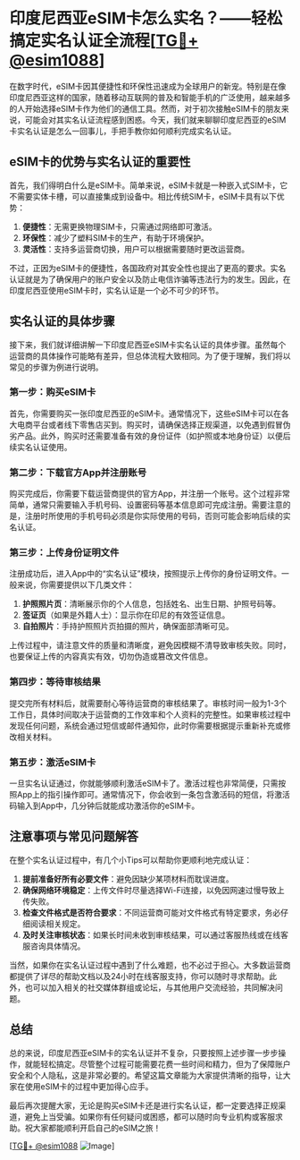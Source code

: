 # 印度尼西亚eSIM卡怎么实名？——轻松搞定实名认证全流程[[TG💪+ @esim1088](https://t.me/s/esim1088)]

在数字时代，eSIM卡因其便捷性和环保性迅速成为全球用户的新宠。特别是在像印度尼西亚这样的国家，随着移动互联网的普及和智能手机的广泛使用，越来越多的人开始选择eSIM卡作为他们的通信工具。然而，对于初次接触eSIM卡的朋友来说，可能会对其实名认证流程感到困惑。今天，我们就来聊聊印度尼西亚的eSIM卡实名认证是怎么一回事儿，手把手教你如何顺利完成实名认证。

## eSIM卡的优势与实名认证的重要性

首先，我们得明白什么是eSIM卡。简单来说，eSIM卡就是一种嵌入式SIM卡，它不需要实体卡槽，可以直接集成到设备中。相比传统SIM卡，eSIM卡具有以下优势：

1. **便捷性**：无需更换物理SIM卡，只需通过网络即可激活。
2. **环保性**：减少了塑料SIM卡的生产，有助于环境保护。
3. **灵活性**：支持多运营商切换，用户可以根据需要随时更改运营商。

不过，正因为eSIM卡的便捷性，各国政府对其安全性也提出了更高的要求。实名认证就是为了确保用户的账户安全以及防止电信诈骗等违法行为的发生。因此，在印度尼西亚使用eSIM卡时，实名认证是一个必不可少的环节。

## 实名认证的具体步骤

接下来，我们就详细讲解一下印度尼西亚eSIM卡实名认证的具体步骤。虽然每个运营商的具体操作可能略有差异，但总体流程大致相同。为了便于理解，我们将以常见的步骤为例进行说明。

### 第一步：购买eSIM卡

首先，你需要购买一张印度尼西亚的eSIM卡。通常情况下，这些eSIM卡可以在各大电商平台或者线下零售店买到。购买时，请确保选择正规渠道，以免遇到假冒伪劣产品。此外，购买时还需要准备有效的身份证件（如护照或本地身份证）以便后续实名认证使用。

### 第二步：下载官方App并注册账号

购买完成后，你需要下载运营商提供的官方App，并注册一个账号。这个过程非常简单，通常只需要输入手机号码、设置密码等基本信息即可完成注册。需要注意的是，注册时所使用的手机号码必须是你实际使用的号码，否则可能会影响后续的实名认证。

### 第三步：上传身份证明文件

注册成功后，进入App中的“实名认证”模块，按照提示上传你的身份证明文件。一般来说，你需要提供以下几类文件：

1. **护照照片页**：清晰展示你的个人信息，包括姓名、出生日期、护照号码等。
2. **签证页**（如果是外籍人士）：显示你在印尼的有效签证信息。
3. **自拍照片**：手持护照照片页拍摄的照片，确保面部清晰可见。

上传过程中，请注意文件的质量和清晰度，避免因模糊不清导致审核失败。同时，也要保证上传的内容真实有效，切勿伪造或篡改文件信息。

### 第四步：等待审核结果

提交完所有材料后，就需要耐心等待运营商的审核结果了。审核时间一般为1-3个工作日，具体时间取决于运营商的工作效率和个人资料的完整性。如果审核过程中发现任何问题，系统会通过短信或邮件通知你，此时你需要根据提示重新补充或修改相关材料。

### 第五步：激活eSIM卡

一旦实名认证通过，你就能够顺利激活eSIM卡了。激活过程也非常简便，只需按照App上的指引操作即可。通常情况下，你会收到一条包含激活码的短信，将激活码输入到App中，几分钟后就能成功激活你的eSIM卡。

## 注意事项与常见问题解答

在整个实名认证过程中，有几个小Tips可以帮助你更顺利地完成认证：

1. **提前准备好所有必要文件**：避免因缺少某项材料而耽误进度。
2. **确保网络环境稳定**：上传文件时尽量选择Wi-Fi连接，以免因网速过慢导致上传失败。
3. **检查文件格式是否符合要求**：不同运营商可能对文件格式有特定要求，务必仔细阅读相关规定。
4. **及时关注审核状态**：如果长时间未收到审核结果，可以通过客服热线或在线客服咨询具体情况。

当然，如果你在实名认证过程中遇到了什么难题，也不必过于担心。大多数运营商都提供了详尽的帮助文档以及24小时在线客服支持，你可以随时寻求帮助。此外，也可以加入相关的社交媒体群组或论坛，与其他用户交流经验，共同解决问题。

## 总结

总的来说，印度尼西亚eSIM卡的实名认证并不复杂，只要按照上述步骤一步步操作，就能轻松搞定。尽管整个过程可能需要花费一些时间和精力，但为了保障账户安全和个人隐私，这是非常必要的。希望这篇文章能为大家提供清晰的指导，让大家在使用eSIM卡的过程中更加得心应手。

最后再次提醒大家，无论是购买eSIM卡还是进行实名认证，都一定要选择正规渠道，避免上当受骗。如果你有任何疑问或困惑，都可以随时向专业机构或客服求助。祝大家都能顺利开启自己的eSIM之旅！

[[TG💪+ @esim1088](https://t.me/s/esim1088) ![Image](https://i.postimg.cc/4NQfJmqS/Snipaste-2025-05-13-00-14-12.png)]